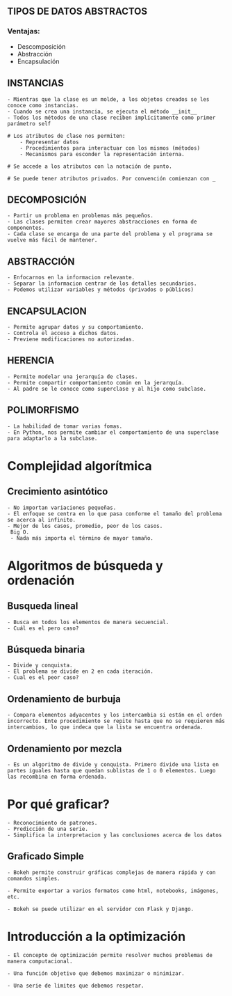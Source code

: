 ## TIPOS DE DATOS ABSTRACTOS
### Ventajas:
 - Descomposición
 - Abstracción
 - Encapsulación
 
 
## INSTANCIAS
    - Mientras que la clase es un molde, a los objetos creados se les conoce como instancias.
    - Cuando se crea una instancia, se ejecuta el método __init__
    - Todos los métodos de una clase reciben implícitamente como primer parámetro self
    
    # Los atributos de clase nos permiten:
        - Representar datos
        - Procedimientos para interactuar con los mismos (métodos)
        - Mecanismos para esconder la representación interna.

    # Se accede a los atributos con la notación de punto.

    # Se puede tener atributos privados. Por convención comienzan con _

## DECOMPOSICIÓN

    - Partir un problema en problemas más pequeños.
    - Las clases permiten crear mayores abstracciones en forma de componentes.
    - Cada clase se encarga de una parte del problema y el programa se vuelve más fácil de mantener.

## ABSTRACCIÓN
    
    - Enfocarnos en la informacion relevante.
    - Separar la informacion centrar de los detalles secundarios.
    - Podemos utilizar variables y métodos (privados o públicos)


## ENCAPSULACION

    - Permite agrupar datos y su comportamiento.
    - Controla el acceso a dichos datos.
    - Previene modificaciones no autorizadas.

## HERENCIA

    - Permite modelar una jerarquía de clases.
    - Permite compartir comportamiento común en la jerarquía.
    - Al padre se le conoce como superclase y al hijo como subclase.

## POLIMORFISMO
    - La habilidad de tomar varias fomas.
    - En Python, nos permite cambiar el comportamiento de una superclase para adaptarlo a la subclase.


# Complejidad algorítmica

## Crecimiento asintótico

    - No importan variaciones pequeñas.
    - El enfoque se centra en lo que pasa conforme el tamaño del problema se acerca al infinito.
    - Mejor de los casos, promedio, peor de los casos.
     Big O.
     - Nada más importa el término de mayor tamaño.


# Algoritmos de búsqueda y ordenación

## Busqueda lineal

    - Busca en todos los elementos de manera secuencial.
    - Cuál es el pero caso?

## Búsqueda binaria

    - Divide y conquista.
    - El problema se divide en 2 en cada iteración.
    - Cual es el peor caso?

## Ordenamiento de burbuja

    - Compara elementos adyacentes y los intercambia si están en el orden incorrecto. Ente procedimiento se repite hasta que no se requieren más intercambios, lo que indeca que la lista se encuentra ordenada.

## Ordenamiento por mezcla

    - Es un algoritmo de divide y conquista. Primero divide una lista en partes iguales hasta que quedan sublistas de 1 o 0 elementos. Luego las recombina en forma ordenada.


# Por qué graficar?

    - Reconocimiento de patrones.
    - Predicción de una serie.
    - Simplifica la interpretacion y las conclusiones acerca de los datos

## Graficado Simple
    - Bokeh permite construir gráficas complejas de manera rápida y con comandos simples.

    - Permite exportar a varios formatos como html, notebooks, imágenes, etc.
    
    - Bokeh se puede utilizar en el servidor con Flask y Django.

# Introducción a la optimización

    - El concepto de optimización permite resolver muchos problemas de manera computacional.

    - Una función objetivo que debemos maximizar o minimizar.

    - Una serie de limites que debemos respetar.